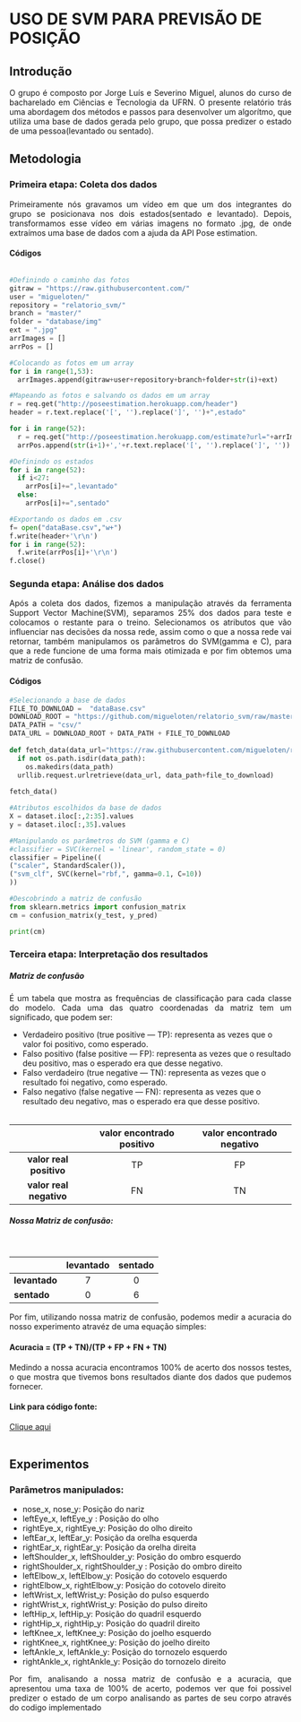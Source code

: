 # USO DE SVM PARA PREVISÃO DE POSIÇÃO
 
## Introdução
<p align="justify">O grupo é composto por Jorge Luís e Severino Miguel, alunos do curso de bacharelado em Ciências e Tecnologia da UFRN.
O presente relatório trás uma abordagem dos métodos e passos para desenvolver um algorítmo, que utiliza uma base de dados gerada pelo grupo, 
que possa predizer o estado de uma pessoa(levantado ou sentado).</p>

## Metodologia

### Primeira etapa: Coleta dos dados

<p align="justify">Primeiramente nós gravamos um vídeo em que um dos integrantes do grupo se posicionava nos dois estados(sentado e levantado).
Depois, transformamos esse vídeo em várias imagens no formato .jpg, de onde extraímos uma base de dados com a ajuda da API Pose estimation.<p>

#### Códigos<br>

```py

#Definindo o caminho das fotos
gitraw = "https://raw.githubusercontent.com/"
user = "migueloten/"
repository = "relatorio_svm/"
branch = "master/"
folder = "database/img"
ext = ".jpg"
arrImages = []
arrPos = []

#Colocando as fotos em um array
for i in range(1,53):
  arrImages.append(gitraw+user+repository+branch+folder+str(i)+ext)

#Mapeando as fotos e salvando os dados em um array
r = req.get("http://poseestimation.herokuapp.com/header")
header = r.text.replace('[', '').replace(']', '')+",estado"

for i in range(52):
  r = req.get("http://poseestimation.herokuapp.com/estimate?url="+arrImages[i])
  arrPos.append(str(i+1)+','+r.text.replace('[', '').replace(']', ''))

#Definindo os estados
for i in range(52):
  if i<27:
    arrPos[i]+=",levantado"
  else:
    arrPos[i]+=",sentado"

#Exportando os dados em .csv
f= open("dataBase.csv","w+")
f.write(header+'\r\n')
for i in range(52):
  f.write(arrPos[i]+'\r\n')
f.close()  

```

### Segunda etapa: Análise dos dados

<p align="justify">Após a coleta dos dados, fizemos a manipulação através da ferramenta Support Vector Machine(SVM), 
separamos 25% dos dados para teste e colocamos o restante para o treino.
Selecionamos os atributos que vão influenciar nas decisões da nossa rede, assim como o que a nossa rede vai retornar, 
também manipulamos os parâmetros do SVM(gamma e C), para que a rede funcione de uma forma mais otimizada e por fim
obtemos uma matriz de confusão.


#### Códigos<br>
 

```py	
#Selecionando a base de dados
FILE_TO_DOWNLOAD =  "dataBase.csv"
DOWNLOAD_ROOT = "https://github.com/migueloten/relatorio_svm/raw/master/"
DATA_PATH = "csv/"
DATA_URL = DOWNLOAD_ROOT + DATA_PATH + FILE_TO_DOWNLOAD
 
def fetch_data(data_url="https://raw.githubusercontent.com/migueloten/relatorio_svm/master/csv/dataBase.csv", data_path="csv/", file_to_download="dataBase.csv"):
  if not os.path.isdir(data_path):
    os.makedirs(data_path)
  urllib.request.urlretrieve(data_url, data_path+file_to_download)
 
fetch_data()
 ```
 
 
```py
#Atributos escolhidos da base de dados
X = dataset.iloc[:,2:35].values
y = dataset.iloc[:,35].values
 ```
 
```py
#Manipulando os parâmetros do SVM (gamma e C)
#classifier = SVC(kernel = 'linear', random_state = 0)
classifier = Pipeline((
("scaler", StandardScaler()),
("svm_clf", SVC(kernel="rbf,", gamma=0.1, C=10))
)) 
```
 
```py
#Descobrindo a matriz de confusão
from sklearn.metrics import confusion_matrix
cm = confusion_matrix(y_test, y_pred)

print(cm)
``` 

### Terceira etapa: Interpretação dos resultados

##### Matriz de confusão
<p align="justify">É um tabela que mostra as frequências de classificação para cada classe do modelo.
Cada uma das quatro coordenadas da matriz tem um significado, que podem ser:</p>

* Verdadeiro positivo (true positive — TP): representa as vezes que o valor foi positivo, como esperado.
* Falso positivo (false positive — FP): representa as vezes que o resultado deu positivo, mas o esperado era que desse negativo.
* Falso verdadeiro (true negative — TN): representa as vezes que o resultado foi negativo, como esperado.
* Falso negativo (false negative — FN): representa as vezes que o resultado deu negativo, mas o esperado era que desse positivo.
<br><br>

|                          | valor encontrado positivo | valor encontrado negativo |
|:------------------------:|:-------------------------:|:-------------------------:|
|<b>valor real positivo</b>|            TP             |             FP            | 
|<b>valor real negativo</b>|            FN             |             TN            |


##### Nossa Matriz de confusão:

<br>

|                | levantado | sentado |
|:---------------|:---------:|:-------:|
|<b>levantado</b>|     7     |    0    | 
|<b>sentado</b>  |     0     |    6    | 

<p align="justify">Por fim, utilizando nossa matriz de confusão, podemos medir a acuracia do nosso experimento atravéz de uma equação simples:</p>

#### Acuracia = (TP + TN)/(TP + FP + FN + TN)
<p align="justify">Medindo a nossa acuracia encontramos 100% de acerto dos nossos testes, o que mostra que tivemos bons resultados diante dos dados que pudemos fornecer.</p>

 #### Link para código fonte:<br>
<a href="https://colab.research.google.com/drive/1rDdSCldgDo7eVW3qpJv2bLlNuAcICZ0I#scrollTo=_HE3vh8Hn7uS">Clique aqui</a> <br><br>
 
 
## Experimentos<br>
 
### Parâmetros manipulados:
 
* nose_x, nose_y:  Posição do nariz
* leftEye_x, leftEye_y	: Posição do olho<br>
* rightEye_x, rightEye_y: Posição do olho direito<br>
* leftEar_x, leftEar_y: Posição da orelha esquerda<br>
* rightEar_x, rightEar_y: Posição da orelha direita	<br>
* leftShoulder_x, leftShoulder_y: Posição do ombro esquerdo<br>
* rightShoulder_x, rightShoulder_y	: Posição do ombro direito<br>
* leftElbow_x, leftElbow_y: Posição do cotovelo esquerdo<br>
* rightElbow_x, rightElbow_y: Posição do cotovelo direito	<br>
* leftWrist_x, leftWrist_y: Posição do pulso esquerdo<br>
* rightWrist_x, rightWrist_y: Posição do pulso direito<br>
* leftHip_x, leftHip_y: Posição do quadril esquerdo<br>
* rightHip_x, rightHip_y: Posição do quadril direito<br>
* leftKnee_x, leftKnee_y: Posição do joelho esquerdo
* rightKnee_x, rightKnee_y: Posição do joelho direito
* leftAnkle_x, leftAnkle_y: Posição do tornozelo esquerdo
* rightAnkle_x, rightAnkle_y: Posição do tornozelo direito
 
<p align="justify">Por fim, analisando a nossa matriz de confusão e a acuracia, que apresentou uma taxa de 100% de acerto, 
podemos ver que foi possivel predizer o estado de um corpo analisando as partes de seu corpo através do codigo implementado</p>
 

